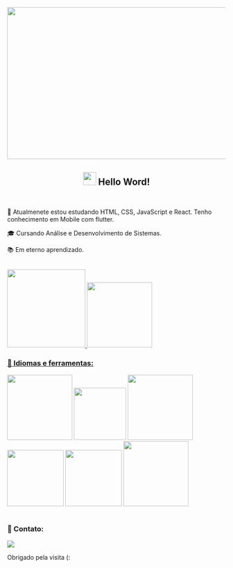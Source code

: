  
<h2 align="center">  <img src="https://media.giphy.com/media/piFGZ3Vxk2NHOAPgE3/giphy.gif"  width="550" height="350" </h2>
<h2 align="center">  <img src="https://media.giphy.com/media/hvRJCLFzcasrR4ia7z/giphy.gif"  width="30px"> Hello Word! </h2>
 

 </div><br>
  
🌱 Atualmenete estou estudando HTML, CSS, JavaScript e React.
   Tenho conhecimento em Mobile com flutter.

🎓 Cursando Análise e Desenvolvimento de Sistemas.

📚 Em eterno aprendizado.


 
</div><br>

 
  <a href="https://github.com/GabrielBento299">
  <img height="180em" src="https://github-readme-stats.vercel.app/api/top-langs/?username=GabrielBento299&layout=compact&langs_count=7&theme=gruvbox"/>
  <img height="150em" src="https://github-readme-stats.vercel.app/api?username=GabrielBento299&show_icons=true&theme=gruvbox&include_all_commits=true&count_private=true"/>
 </div>  
  <br>
  
###  🚀 Idiomas e ferramentas:  <br>

 <div>
  	<img width="150" src="https://img.shields.io/badge/HTML5-E34F26?style=for-the-badge&logo=html5&logoColor=white"></a>
  	<img width="120" src="https://img.shields.io/badge/CSS3-1572B6?style=for-the-badge&logo=css3&logoColor=white"></a>
    <img width="150" src="https://img.shields.io/badge/JavaScript-323330?style=for-the-badge&logo=javascript&logoColor=F7DF1E"></a>
    <img width="130" src="https://img.shields.io/badge/React-20232A?style=for-the-badge&logo=react&logoColor=61DAFB"></a>
    <img width="130" src="https://img.shields.io/badge/Dart-0175C2?style=for-the-badge&logo=dart&logoColor=white"></a>
    <img width="150" src="https://img.shields.io/badge/Flutter-02569B?style=for-the-badge&logo=flutter&logoColor=white"></a>
</div>  <br>
 
### 📱 Contato:  <br>
  <a href="https://www.linkedin.com/in/santosgabriel299/" target="_blank"><img src="https://img.shields.io/badge/-LinkedIn-%230077B5?style=for-the-badge&logo=linkedin&logoColor=white" target="_blank"></a>

 Obrigado pela visita (:




